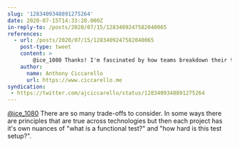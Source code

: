 ```yaml
---
slug: '1283409348891275264'
date: 2020-07-15T14:33:28.000Z
in-reply-to: /posts/2020/07/15/1283409247582040065
references:
  - url: /posts/2020/07/15/1283409247582040065
    post-type: tweet
    content: >
        @ice_1080 Thanks! I'm fascinated by how teams breakdown their tests. I'd love to hear more about how your team's approach.
    author:
      name: Anthony Ciccarello
      url: https://www.ciccarello.me
syndication:
 - https://twitter.com/ajciccarello/status/1283409348891275264
---
```


[@ice_1080](https://twitter.com/ice_1080) There are so many trade-offs to consider. In some ways there are principles that are true across technologies but then each project has it's own nuances of "what is a functional test?" and "how hard is this test setup?".
